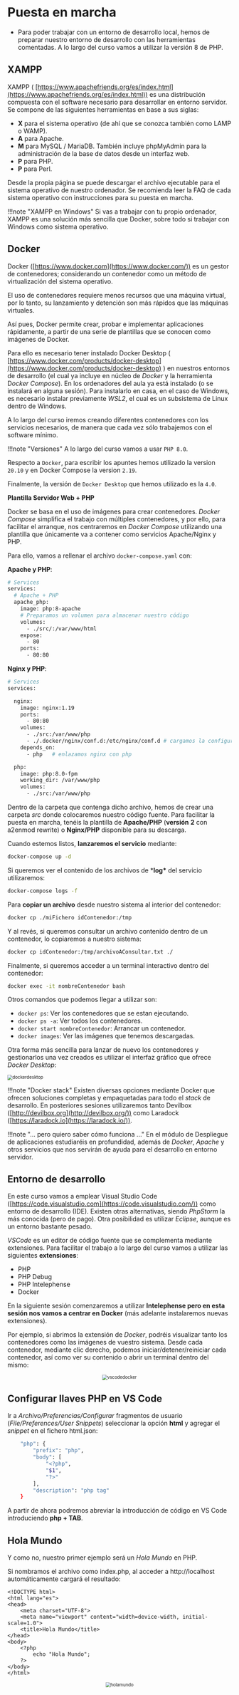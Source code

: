 
# Puesta en marcha
- Para poder trabajar con un entorno de desarrollo local, hemos de preparar nuestro entorno de desarrollo con las herramientas comentadas. A lo largo del curso vamos a utilizar la versión 8 de PHP.

##  XAMPP

XAMPP ( [https://www.apachefriends.org/es/index.html](https://www.apachefriends.org/es/index.html)) es una distribución compuesta con el software necesario para desarrollar en entorno servidor. Se compone de las siguientes herramientas en base a sus siglas:

- **X** para el sistema operativo (de ahí que se conozca también como LAMP o WAMP).
- **A** para Apache.
- **M** para MySQL / MariaDB. También incluye phpMyAdmin para la administración de la base de datos desde un interfaz web.
- **P** para PHP.
- **P** para Perl.

Desde la propia página se puede descargar el archivo ejecutable para el sistema operativo de nuestro ordenador. Se recomienda leer la FAQ de cada sistema operativo con instrucciones para su puesta en marcha.

!!!note "XAMPP en Windows"
 	Si vas a trabajar con tu propio ordenador, XAMPP es una solución más sencilla que Docker, sobre todo si trabajar con Windows como sistema operativo.

## Docker

Docker ([https://www.docker.com](https://www.docker.com/)) es un gestor de contenedores; considerando un contenedor como un método de virtualización del sistema operativo.

El uso de contenedores requiere menos recursos que una máquina virtual, por lo tanto, su lanzamiento y detención son más rápidos que las máquinas virtuales.

Así pues, Docker permite crear, probar e implementar aplicaciones rápidamente, a partir de una serie de plantillas que se conocen como imágenes de Docker.

Para ello es necesario tener instalado Docker Desktop ( [https://www.docker.com/products/docker-desktop](https://www.docker.com/products/docker-desktop)  ) en nuestros entornos de desarrollo (el cual ya incluye en núcleo de *Docker* y la herramienta D*ocker Compose*). En los ordenadores del aula ya está instalado (o se instalará en alguna sesión). Para instalarlo en casa, en el caso de Windows, es necesario instalar previamente *WSL2*, el cual es un subsistema de Linux dentro de Windows.

A lo largo del curso iremos creando diferentes contenedores con los servicios necesarios, de manera que cada vez sólo trabajemos con el software mínimo.

!!!note "Versiones"
 	A lo largo del curso vamos a usar `PHP 8.0`.

Respecto a `Docker`, para escribir los apuntes hemos utilizado la version `20.10` y en Docker Compose la version `2.19`.

Finalmente, la versión de `Docker Desktop` que hemos utilizado es la `4.0`.

**Plantilla Servidor Web + PHP**

Docker se basa en el uso de imágenes para crear contenedores. *Docker Compose* simplifica el trabajo con múltiples contenedores, y por ello, para facilitar el arranque, nos centraremos en *Docker Compose* utilizando una plantilla que únicamente va a contener como servicios Apache/Nginx y PHP.

Para ello, vamos a rellenar el archivo `docker-compose.yaml` con:

**Apache y PHP**:

```sh
# Services
services:
  # Apache + PHP
  apache_php:
    image: php:8-apache
    # Preparamos un volumen para almacenar nuestro código
    volumes:
      - ./src/:/var/www/html
    expose:
      - 80
    ports:
      - 80:80
```

**Nginx y PHP**:

```sh
# Services
services:

  nginx:
    image: nginx:1.19
    ports:
      - 80:80
    volumes:
      - ./src:/var/www/php
      - ./.docker/nginx/conf.d:/etc/nginx/conf.d # cargamos la configuración de un fichero externo
    depends_on:
      - php   # enlazamos nginx con php

  php:
    image: php:8.0-fpm
    working_dir: /var/www/php
    volumes:
      - ./src:/var/www/php
```

Dentro de la carpeta que contenga dicho archivo, hemos de crear una carpeta *src* donde colocaremos nuestro código fuente. Para facilitar la puesta en marcha, tenéis la plantilla de **Apache/PHP** (**versión** **2** con a2enmod rewrite) o **Nginx/PHP** disponible para su descarga.

Cuando estemos listos, **lanzaremos el servicio** mediante:

```sh
docker-compose up -d
```

Si queremos ver el contenido de los archivos de ***log\*** del servicio utilizaremos:

```sh
docker-compose logs -f
```

Para **copiar un archivo** desde nuestro sistema al interior del contenedor:

```sh
docker cp ./miFichero idContenedor:/tmp
```

Y al revés, si queremos consultar un archivo contenido dentro de un contenedor, lo copiaremos a nuestro sistema:

```sh
docker cp idContenedor:/tmp/archivoAConsultar.txt ./
```

Finalmente, si queremos acceder a un terminal interactivo dentro del contenedor:

```sh
docker exec -it nombreContenedor bash
```

Otros comandos que podemos llegar a utilizar son:

- `docker ps`: Ver los contenedores que se estan ejecutando.
- `docker ps -a`: Ver todos los contenedores.
- `docker start nombreContenedor`: Arrancar un contenedor.
- `docker images`: Ver las imágenes que tenemos descargadas.

Otra forma más sencilla para lanzar de nuevo los contenedores y gestionarlos una vez creados es utilizar el interfaz gráfico que ofrece *Docker Desktop*:

<img src="../../img/ud01/dockerdesktop.png" alt="dockerdesktop" style="zoom:70%;" />

!!!note "Docker stack"
 	Existen diversas opciones mediante Docker que ofrecen soluciones completas y empaquetadas para todo el *stack* de desarrollo. En posteriores sesiones utilizaremos tanto Devilbox ([http://devilbox.org](http://devilbox.org/)) como Laradock ([https://laradock.io](https://laradock.io/)).

!!!note "... pero quiero saber cómo funciona ..."
 	En el módulo de Despliegue de aplicaciones estudiaréis en profundidad, además de *Docker*, *Apache* y otros servicios que nos servirán de ayuda para el desarrollo en entorno servidor.

## Entorno de desarrollo

En este curso vamos a emplear Visual Studio Code ([https://code.visualstudio.com](https://code.visualstudio.com/)) como entorno de desarrollo (IDE). Existen otras alternativas, siendo *PhpStorm* la más conocida (pero de pago). Otra posibilidad es utilizar *Eclipse*, aunque es un entorno bastante pesado.

*VSCode* es un editor de código fuente que se complementa mediante extensiones. Para facilitar el trabajo a lo largo del curso vamos a utilizar las siguientes **extensiones**:

- PHP
- PHP Debug
- PHP Intelephense
- Docker

En la siguiente sesión comenzaremos a utilizar **Intelephense pero en esta sesión nos vamos a centrar en Docker** (más adelante instalaremos nuevas extensiones).

Por ejemplo, si abrimos la extensión de *Docker*, podréis visualizar tanto los contenedores como las imágenes de vuestro sistema. Desde cada contenedor, mediante clic derecho, podemos iniciar/detener/reiniciar cada contenedor, así como ver su contenido o abrir un terminal dentro del mismo:

<div style="text-align: center;"><img src="../../img/ud01/vscodedocker.png" alt="vscodedocker" style="zoom:70%;" /></div>

## Configurar llaves PHP en VS Code

Ir a *Archivo/Preferencias/Configurar* fragmentos de usuario (*File/Preferences/User Snippets*) seleccionar la opción **html** y agregar el *snippet* en el fichero html.json:

```sh
    "php": {
        "prefix": "php",
        "body": [
            "<?php",
            "$1",
            "?>"
        ],
        "description": "php tag"
    }
```

A partir de ahora podremos abreviar la introducción de código en VS Code introduciendo **php + TAB**.

## Hola Mundo

Y como no, nuestro primer ejemplo será un *Hola Mundo* en PHP.

Si nombramos el archivo como index.php, al acceder a http://localhost automáticamente cargará el resultado:

```php+HTML
<!DOCTYPE html>
<html lang="es">
<head>
    <meta charset="UTF-8">
    <meta name="viewport" content="width=device-width, initial-scale=1.0">
    <title>Hola Mundo</title>
</head>
<body>
    <?php
        echo "Hola Mundo";
    ?>
</body>
</html>
```

<div style="text-align: center;"><img src="../../img/ud01/holamundo.png" alt="holamundo" style="zoom:70%;" /></div>
